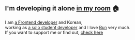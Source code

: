 ## I'm developing it alone <a href="">in my room</a> 🏠
I am <a href="">a Frontend developer</a> and Korean,<br/>
working as  <a href="">a solo student developer</a> and I love <a href="https://github.com/oven-sh/bun">Bun</a> very much.<br/>
If you want to support me or find out, <a href="">check here</a>
